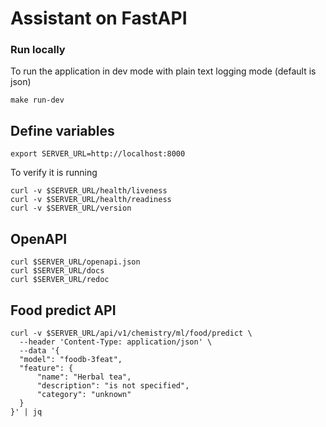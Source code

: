 # Assistant on FastAPI
### Run locally
To run the application in dev mode with plain text logging mode (default is json)
```shell
make run-dev
```
## Define variables
```shell
export SERVER_URL=http://localhost:8000
```
To verify it is running
```shell
curl -v $SERVER_URL/health/liveness
curl -v $SERVER_URL/health/readiness
curl -v $SERVER_URL/version
```
## OpenAPI
```shell
curl $SERVER_URL/openapi.json
curl $SERVER_URL/docs
curl $SERVER_URL/redoc
```
## Food predict API
```shell
curl -v $SERVER_URL/api/v1/chemistry/ml/food/predict \
  --header 'Content-Type: application/json' \
  --data '{
  "model": "foodb-3feat",
  "feature": {
      "name": "Herbal tea",
      "description": "is not specified",
      "category": "unknown"
  }
}' | jq
```
